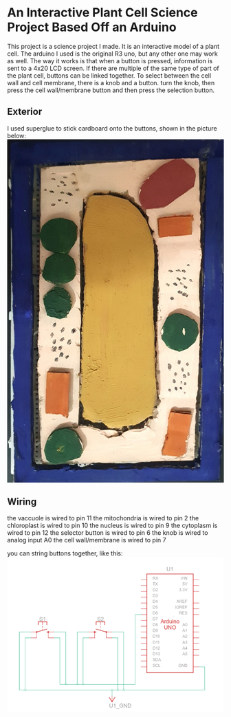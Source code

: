 # An Interactive Plant Cell Science Project Based Off an Arduino

This project is a science project I made. It is an interactive model of a plant cell. The arduino I used is the original R3 uno, but any other one may work as well. The way it works is that when a button is pressed, information is sent to a 4x20 LCD screen. If there are multiple of the same type of part of the plant cell, buttons can be linked together. To select between the cell wall and cell membrane, there is a knob and a button. turn the knob, then press the cell wall/membrane button and then press the selection button.

## Exterior
I used superglue to stick cardboard onto the buttons, shown in the picture below:
![wires](cell.jpg)

## Wiring
the vaccuole is wired to pin 11
the mitochondria is wired to pin 2
the chloroplast is wired to pin 10
the nucleus is wired to pin 9
the cytoplasm is wired to pin 12
the selector button is wired to pin 6
the knob is wired to analog input A0
the cell wall/membrane is wired to pin 7

you can string buttons together, like this:
![schematic](schematic.png)

